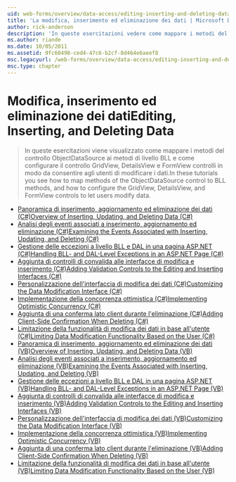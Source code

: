 ```yaml
---
uid: web-forms/overview/data-access/editing-inserting-and-deleting-data/index
title: 'La modifica, inserimento ed eliminazione dei dati | Microsoft Docs'
author: rick-anderson
description: 'In queste esercitazioni vedere come mappare i metodi del controllo ObjectDataSource ai metodi di livello BLL e come configurare il controllo GridView, DetailsView e FormView co...'
ms.author: riande
ms.date: 10/05/2011
ms.assetid: 9fc60498-ced4-47c6-b2cf-8d464e6aeef8
msc.legacyurl: /web-forms/overview/data-access/editing-inserting-and-deleting-data
msc.type: chapter
---
```

<a name="editing-inserting-and-deleting-data"></a><span data-ttu-id="e6532-103">Modifica, inserimento ed eliminazione dei dati</span><span class="sxs-lookup"><span data-stu-id="e6532-103">Editing, Inserting, and Deleting Data</span></span>
====================
> <span data-ttu-id="e6532-104">In queste esercitazioni viene visualizzato come mappare i metodi del controllo ObjectDataSource ai metodi di livello BLL e come configurare il controllo GridView, DetailsView e FormView controlli in modo da consentire agli utenti di modificare i dati.</span><span class="sxs-lookup"><span data-stu-id="e6532-104">In these tutorials you see how to map methods of the ObjectDataSource control to BLL methods, and how to configure the GridView, DetailsView, and FormView controls to let users modify data.</span></span>


- [<span data-ttu-id="e6532-105">Panoramica di inserimento, aggiornamento ed eliminazione dei dati (C#)</span><span class="sxs-lookup"><span data-stu-id="e6532-105">Overview of Inserting, Updating, and Deleting Data (C#)</span></span>](an-overview-of-inserting-updating-and-deleting-data-cs.md)
- [<span data-ttu-id="e6532-106">Analisi degli eventi associati a inserimento, aggiornamento ed eliminazione (C#)</span><span class="sxs-lookup"><span data-stu-id="e6532-106">Examining the Events Associated with Inserting, Updating, and Deleting (C#)</span></span>](examining-the-events-associated-with-inserting-updating-and-deleting-cs.md)
- [<span data-ttu-id="e6532-107">Gestione delle eccezioni a livello BLL e DAL in una pagina ASP.NET (C#)</span><span class="sxs-lookup"><span data-stu-id="e6532-107">Handling BLL- and DAL-Level Exceptions in an ASP.NET Page (C#)</span></span>](handling-bll-and-dal-level-exceptions-in-an-asp-net-page-cs.md)
- [<span data-ttu-id="e6532-108">Aggiunta di controlli di convalida alle interfacce di modifica e inserimento (C#)</span><span class="sxs-lookup"><span data-stu-id="e6532-108">Adding Validation Controls to the Editing and Inserting Interfaces (C#)</span></span>](adding-validation-controls-to-the-editing-and-inserting-interfaces-cs.md)
- [<span data-ttu-id="e6532-109">Personalizzazione dell'interfaccia di modifica dei dati (C#)</span><span class="sxs-lookup"><span data-stu-id="e6532-109">Customizing the Data Modification Interface (C#)</span></span>](customizing-the-data-modification-interface-cs.md)
- [<span data-ttu-id="e6532-110">Implementazione della concorrenza ottimistica (C#)</span><span class="sxs-lookup"><span data-stu-id="e6532-110">Implementing Optimistic Concurrency (C#)</span></span>](implementing-optimistic-concurrency-cs.md)
- [<span data-ttu-id="e6532-111">Aggiunta di una conferma lato client durante l'eliminazione (C#)</span><span class="sxs-lookup"><span data-stu-id="e6532-111">Adding Client-Side Confirmation When Deleting (C#)</span></span>](adding-client-side-confirmation-when-deleting-cs.md)
- [<span data-ttu-id="e6532-112">Limitazione della funzionalità di modifica dei dati in base all'utente (C#)</span><span class="sxs-lookup"><span data-stu-id="e6532-112">Limiting Data Modification Functionality Based on the User (C#)</span></span>](limiting-data-modification-functionality-based-on-the-user-cs.md)
- [<span data-ttu-id="e6532-113">Panoramica di inserimento, aggiornamento ed eliminazione dei dati (VB)</span><span class="sxs-lookup"><span data-stu-id="e6532-113">Overview of Inserting, Updating, and Deleting Data (VB)</span></span>](an-overview-of-inserting-updating-and-deleting-data-vb.md)
- [<span data-ttu-id="e6532-114">Analisi degli eventi associati a inserimento, aggiornamento ed eliminazione (VB)</span><span class="sxs-lookup"><span data-stu-id="e6532-114">Examining the Events Associated with Inserting, Updating, and Deleting (VB)</span></span>](examining-the-events-associated-with-inserting-updating-and-deleting-vb.md)
- [<span data-ttu-id="e6532-115">Gestione delle eccezioni a livello BLL e DAL in una pagina ASP.NET (VB)</span><span class="sxs-lookup"><span data-stu-id="e6532-115">Handling BLL- and DAL-Level Exceptions in an ASP.NET Page (VB)</span></span>](handling-bll-and-dal-level-exceptions-in-an-asp-net-page-vb.md)
- [<span data-ttu-id="e6532-116">Aggiunta di controlli di convalida alle interfacce di modifica e inserimento (VB)</span><span class="sxs-lookup"><span data-stu-id="e6532-116">Adding Validation Controls to the Editing and Inserting Interfaces (VB)</span></span>](adding-validation-controls-to-the-editing-and-inserting-interfaces-vb.md)
- [<span data-ttu-id="e6532-117">Personalizzazione dell'interfaccia di modifica dei dati (VB)</span><span class="sxs-lookup"><span data-stu-id="e6532-117">Customizing the Data Modification Interface (VB)</span></span>](customizing-the-data-modification-interface-vb.md)
- [<span data-ttu-id="e6532-118">Implementazione della concorrenza ottimistica (VB)</span><span class="sxs-lookup"><span data-stu-id="e6532-118">Implementing Optimistic Concurrency (VB)</span></span>](implementing-optimistic-concurrency-vb.md)
- [<span data-ttu-id="e6532-119">Aggiunta di una conferma lato client durante l'eliminazione (VB)</span><span class="sxs-lookup"><span data-stu-id="e6532-119">Adding Client-Side Confirmation When Deleting (VB)</span></span>](adding-client-side-confirmation-when-deleting-vb.md)
- [<span data-ttu-id="e6532-120">Limitazione della funzionalità di modifica dei dati in base all'utente (VB)</span><span class="sxs-lookup"><span data-stu-id="e6532-120">Limiting Data Modification Functionality Based on the User (VB)</span></span>](limiting-data-modification-functionality-based-on-the-user-vb.md)

